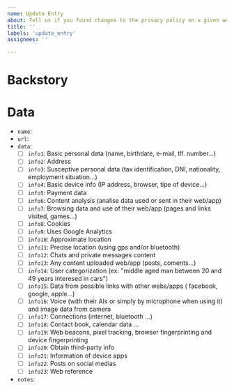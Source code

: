 ```yaml
---
name: Update Entry
about: Tell us if you found changes to the privacy policy on a given website
title: ''
labels: 'update_entry'
assignees: ''

---
```


# Backstory
<!-- Tell a bit about how you noticed changes in the privacy policy -->

# Data
<!-- Provide new values -->

- `name`: <!-- name -->
- `url`: <!-- url -->
- `data`: <!-- -->
    - [ ] `info1`: Basic personal data (name, birthdate, e-mail, tlf. number...)
    - [ ] `info2`: Address
    - [ ] `info3`: Susceptive personal data (tax identification, DNI, nationality, employment situation...)
    - [ ] `info4`: Basic device info (IP address, browser, tipe of device...)
    - [ ] `info5`: Payment data
    - [ ] `info6`: Content analysis (analise data used or sent in their web/app)
    - [ ] `info7`: Browsing data and use of their web/app (pages and links visited, games...)
    - [ ] `info8`: Cookies
    - [ ] `info9`: Uses Google Analytics
    - [ ] `info10`: Approximate location
    - [ ] `info11`: Precise location (using gps and/or bluetooth)
    - [ ] `info12`: Chats and private messages content
    - [ ] `info13`: Any content uploaded web/app (posts, coments...)
    - [ ] `info14`: User categorization (ex: "middle aged man between 20 and 49 years interesed in cars")
    - [ ] `info15`: Data from possible links with other webs/apps ( facebook, google, apple...)
    - [ ] `info16`: Voice (with their AIs or simply by microphone when using it) and image data from camera
    - [ ] `info17`: Connections (internet, bluetooth ...)
    - [ ] `info18`: Contact book, calendar data ...
    - [ ] `info19`: Web beacons, pixel tracking, browser fingerprinting and device fingerprinting
    - [ ] `info20`: Obtain third-party info 
    - [ ] `info21`: Information of device apps
    - [ ] `info22`: Posts on social medias
    - [ ] `info23`: Web reference
- `notes`: <!-- Notes -->
